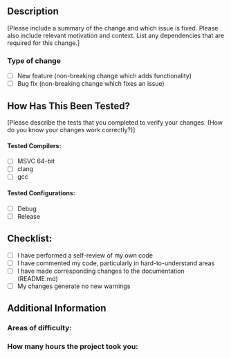 ## Description 
[Please include a summary of the change and which issue is fixed. Please also include relevant motivation and context. List any dependencies that are required for this change.] <!-- replace this text -->

### Type of change
- [ ] New feature (non-breaking change which adds functionality)
- [ ] Bug fix (non-breaking change which fixes an issue)

## How Has This Been Tested?  
[Please describe the tests that you completed to verify your changes. (How do you know your changes work correctly?)] <!-- replace this text -->

#### Tested Compilers:
- [ ] MSVC 64-bit
- [ ] clang
- [ ] gcc

#### Tested Configurations:
- [ ] Debug
- [ ] Release

## Checklist:
- [ ] I have performed a self-review of my own code
- [ ] I have commented my code, particularly in hard-to-understand areas
- [ ] I have made corresponding changes to the documentation (README.md)
- [ ] My changes generate no new warnings

## Additional Information
### Areas of difficulty:

### How many hours the project took you:
  
